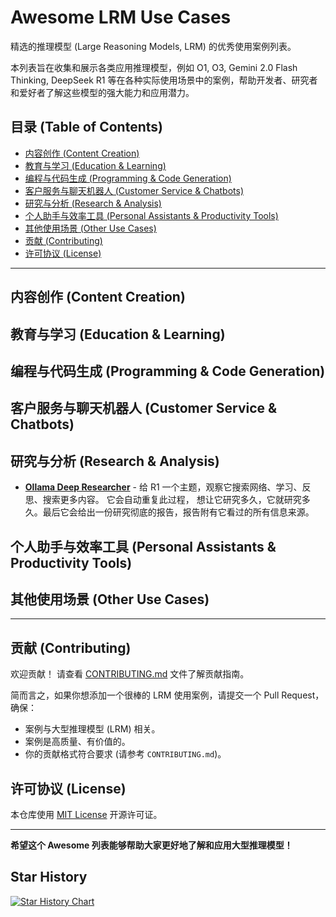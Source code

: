 # Awesome LRM Use Cases

精选的推理模型 (Large Reasoning Models, LRM) 的优秀使用案例列表。

本列表旨在收集和展示各类应用推理模型，例如 O1, O3, Gemini 2.0 Flash Thinking, DeepSeek R1 等在各种实际使用场景中的案例，帮助开发者、研究者和爱好者了解这些模型的强大能力和应用潜力。

## 目录 (Table of Contents)

- [内容创作 (Content Creation)](#内容创作-content-creation)
- [教育与学习 (Education & Learning)](#教育与学习-education--learning)
- [编程与代码生成 (Programming & Code Generation)](#编程与代码生成-programming--code-generation)
- [客户服务与聊天机器人 (Customer Service & Chatbots)](#客户服务与聊天机器人-customer-service--chatbots)
- [研究与分析 (Research & Analysis)](#研究与分析-research--analysis)
- [个人助手与效率工具 (Personal Assistants & Productivity Tools)](#个人助手与效率工具-personal-assistants--productivity-tools)
- [其他使用场景 (Other Use Cases)](#其他使用场景-other-use-cases)
- [贡献 (Contributing)](#contributing)
- [许可协议 (License)](#license)

---

## 内容创作 (Content Creation)

## 教育与学习 (Education & Learning)

## 编程与代码生成 (Programming & Code Generation)

## 客户服务与聊天机器人 (Customer Service & Chatbots)

## 研究与分析 (Research & Analysis)

* **[Ollama Deep Researcher](https://github.com/langchain-ai/ollama-deep-researcher)** - 给 R1 一个主题，观察它搜索网络、学习、反思、搜索更多内容。
它会自动重复此过程， 想让它研究多久，它就研究多久。最后它会给出一份研究彻底的报告，报告附有它看过的所有信息来源。

## 个人助手与效率工具 (Personal Assistants & Productivity Tools)

## 其他使用场景 (Other Use Cases)

---

## 贡献 (Contributing)

欢迎贡献！ 请查看 [CONTRIBUTING.md](CONTRIBUTING.md) 文件了解贡献指南。

简而言之，如果你想添加一个很棒的 LRM 使用案例，请提交一个 Pull Request，确保：

* 案例与大型推理模型 (LRM) 相关。
* 案例是高质量、有价值的。
* 你的贡献格式符合要求 (请参考 `CONTRIBUTING.md`)。

## 许可协议 (License)

本仓库使用 [MIT License](LICENSE) 开源许可证。

---

**希望这个 Awesome 列表能够帮助大家更好地了解和应用大型推理模型！**


## Star History

[![Star History Chart](https://api.star-history.com/svg?repos=HQ-Zhang-233/awesome-LRM-use-case&type=Date)](https://star-history.com/#HQ-Zhang-233/awesome-LRM-use-case&Date)
